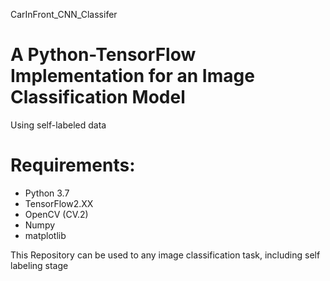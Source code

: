 CarInFront_CNN_Classifer

# A Python-TensorFlow Implementation for an Image Classification Model

Using self-labeled data

# Requirements:
  - Python 3.7
  - TensorFlow2.XX
  - OpenCV (CV.2)
  - Numpy
  - matplotlib

This Repository can be used to any image classification task, including self labeling stage




